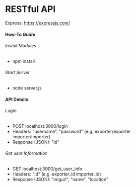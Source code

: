 # RESTful API
Express: https://expressjs.com/
#### How-To Guide
###### Install Modules
* npm install
###### Start Server
* node server.js
#### API Details
###### Login
* POST localhost:3000/login
* Headers: "username", "password" (e.g. exporter/exporter importer/importer)
* Response (JSON): "id"
###### Get user Information
* GET localhost:3000/get_user_info
* Headers: "id" (e.g. exporter_id importer_id)
* Response (JSON): "imgurl", "name", "location"